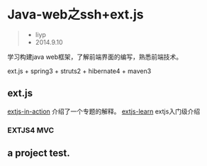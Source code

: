 # Java-web之ssh+ext.js

> * liyp
> * 2014.9.10

学习构建java web框架，了解前端界面的编写，熟悉前端技术。

ext.js + spring3 + struts2 + hibernate4 + maven3

## ext.js

[extjs-in-action](http://blog.csdn.net/tinyyys/article/category/528043) 介绍了一个专题的解释。 [extjs-learn](http://www.cnblogs.com/willick/p/3172585.html) extjs入门级介绍

### EXTJS4 MVC

## a project test.

